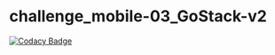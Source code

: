 # challenge_mobile-03_GoStack-v2
[![Codacy Badge](https://api.codacy.com/project/badge/Grade/76382909174c4006924e1932741c34ea)](https://app.codacy.com/manual/Fred-Reis/challenge_mobile-03_GoStack-v2?utm_source=github.com&utm_medium=referral&utm_content=Fred-Reis/challenge_mobile-03_GoStack-v2&utm_campaign=Badge_Grade_Dashboard)